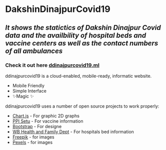# DakshinDinajpurCovid19
## _It shows the statictics of Dakshin Dinajpur Covid data and the availbility of hospital beds and vaccine centers as well as the contact numbers of all ambulances_

### Check it out here [ddinajpurcovid19.ml](https://ddinajpurcovid19.ml/)

ddinajpurcovid19 is a cloud-enabled, mobile-ready, informatic website.

- Mobile Friendly
- Simple Interface
- ✨Magic ✨

ddinajpurcovid19 uses a number of open source projects to work properly:

- [Chart.js](https://www.chartjs.org/) - For graphic 2D graphs
- [PPI Setu](https://apisetu.gov.in/) - For vaccine information
- [Bootstrap](https://getbootstrap.com/) - For designe
- [WB Health and Family Dept](https://www.wbhealth.gov.in/) - For hospitals bed information
- [Freepik](https://www.freepik.com/) - for images
- [Pexels](https://www.pexels.com/) - for images
